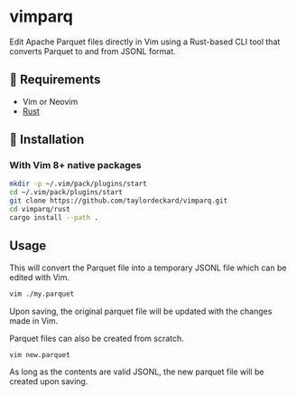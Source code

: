 # vimparq

Edit Apache Parquet files directly in Vim using a Rust-based CLI tool that converts Parquet to and from JSONL format.

## 🔧 Requirements

- Vim or Neovim
- [Rust](https://www.rust-lang.org/tools/install)

## 🚀 Installation

### With Vim 8+ native packages

```bash
mkdir -p ~/.vim/pack/plugins/start
cd ~/.vim/pack/plugins/start
git clone https://github.com/taylordeckard/vimparq.git
cd vimparq/rust
cargo install --path .
```

## Usage

This will convert the Parquet file into a temporary JSONL file which can be edited with Vim.
```sh
vim ./my.parquet
```
Upon saving, the original parquet file will be updated with the changes made in Vim.

Parquet files can also be created from scratch.
```sh
vim new.parquet
```
As long as the contents are valid JSONL, the new parquet file will be created upon saving.

